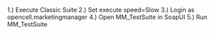 1.) Execute Classic Suite
2.) Set execute speed=Slow
3.) Login as opencell.marketingmanager
4.) Open MM_TestSuite in SoapUI
5.) Run MM_TestSuite